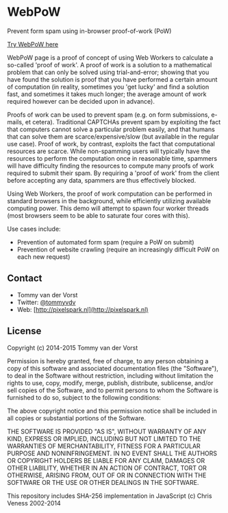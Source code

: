 # WebPoW

Prevent form spam using in-browser proof-of-work (PoW)

[Try WebPoW here](http://pixelspark.github.io/webpow/pow.html)

WebPoW page is a proof of concept of using Web Workers to calculate a so-called 'proof of work'. A proof of work is a solution to a mathematical problem that can only be solved using trial-and-error; showing that you have found the solution is proof that you have performed a certain amount of computation (in reality, sometimes you 'get lucky' and find a solution fast, and sometimes it takes much longer; the average amount of work required however can be decided upon in advance).

Proofs of work can be used to prevent spam (e.g. on form submissions, e-mails, et cetera). Traditional CAPTCHAs prevent spam by exploiting the fact that computers cannot solve a particular problem easily, and that humans that can solve them are scarce/expensive/slow (but available in the regular use case). Proof of work, by contrast, exploits the fact that computational resources are scarce. While non-spamming users will typically have the resources to perform the computation once in reasonable time, spammers will have difficulty finding the resources to compute many proofs of work required to submit their spam. By requiring a 'proof of work' from the client before accepting any data, spammers are thus effectively blocked.

Using Web Workers, the proof of work computation can be performed in standard browsers in the background, while efficiently utilizing available computing power. This demo will attempt to spawn four worker threads (most browsers seem to be able to saturate four cores with this).

Use cases include:
* Prevention of automated form spam (require a PoW on submit)
* Prevention of website crawling (require an increasingly difficult PoW on each new request)

## Contact
- Tommy van der Vorst
- Twitter: [@tommyvdv](http://twitter.com/tommyvdv)
- Web: [http://pixelspark.nl](http://pixelspark.nl)

## License

Copyright (c) 2014-2015 Tommy van der Vorst

Permission is hereby granted, free of charge, to any person
obtaining a copy of this software and associated documentation
files (the "Software"), to deal in the Software without
restriction, including without limitation the rights to use,
copy, modify, merge, publish, distribute, sublicense, and/or sell
copies of the Software, and to permit persons to whom the
Software is furnished to do so, subject to the following
conditions:

The above copyright notice and this permission notice shall be
included in all copies or substantial portions of the Software.

THE SOFTWARE IS PROVIDED "AS IS", WITHOUT WARRANTY OF ANY KIND,
EXPRESS OR IMPLIED, INCLUDING BUT NOT LIMITED TO THE WARRANTIES
OF MERCHANTABILITY, FITNESS FOR A PARTICULAR PURPOSE AND
NONINFRINGEMENT. IN NO EVENT SHALL THE AUTHORS OR COPYRIGHT
HOLDERS BE LIABLE FOR ANY CLAIM, DAMAGES OR OTHER LIABILITY,
WHETHER IN AN ACTION OF CONTRACT, TORT OR OTHERWISE, ARISING
FROM, OUT OF OR IN CONNECTION WITH THE SOFTWARE OR THE USE OR
OTHER DEALINGS IN THE SOFTWARE.

This repository includes SHA-256 implementation in JavaScript (c) Chris Veness 2002-2014
